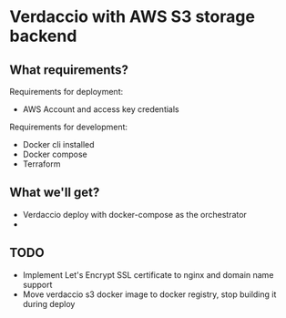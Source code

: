 # Verdaccio with AWS S3 storage backend

## What requirements?

Requirements for deployment:

- AWS Account and access key credentials

Requirements for development:

- Docker cli installed
- Docker compose
- Terraform

## What we'll get?

- Verdaccio deploy with docker-compose as the orchestrator
-

## TODO

- Implement Let's Encrypt SSL certificate to nginx and domain name support
- Move verdaccio s3 docker image to docker registry, stop building it during deploy
